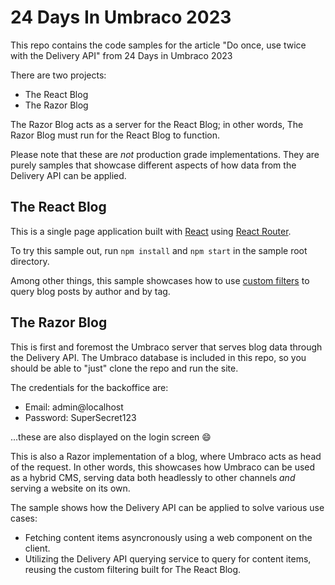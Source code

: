 # 24 Days In Umbraco 2023

This repo contains the code samples for the article "Do once, use twice with the Delivery API" from 24 Days in Umbraco 2023

There are two projects:

- The React Blog
- The Razor Blog

The Razor Blog acts as a server for the React Blog; in other words, The Razor Blog must run for the React Blog to function.

Please note that these are _not_ production grade implementations. They are purely samples that showcase different aspects of how data from the Delivery API can be applied.

## The React Blog

This is a single page application built with [React](https://react.dev/) using [React Router](https://reactrouter.com/).

To try this sample out, run `npm install` and `npm start` in the sample root directory.

Among other things, this sample showcases how to use [custom filters](https://docs.umbraco.com/umbraco-cms/reference/content-delivery-api/extension-api-for-querying#custom-filter) to query blog posts by author and by tag.

## The Razor Blog

This is first and foremost the Umbraco server that serves blog data through the Delivery API. The Umbraco database is included in this repo, so you should be able to "just" clone the repo and run the site.

The credentials for the backoffice are:

- Email: admin@localhost
- Password: SuperSecret123

...these are also displayed on the login screen :smile:

This is also a Razor implementation of a blog, where Umbraco acts as head of the request. In other words, this showcases how Umbraco can be used as a hybrid CMS, serving data both headlessly to other channels _and_ serving a website on its own.

The sample shows how the Delivery API can be applied to solve various use cases:

- Fetching content items asyncronously using a web component on the client.
- Utilizing the Delivery API querying service to query for content items, reusing the custom filtering built for The React Blog.
